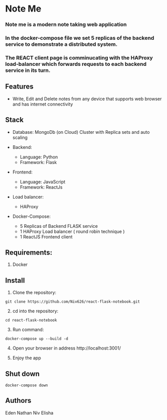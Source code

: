 # Note Me
### Note me is a modern note taking web application

### In the docker-compose file we set 5 replicas of the backend service to demonstrate a distributed system.
### The REACT client page is comminucating with the HAProxy load-balancer which forwards requests to each backend service in its turn.
## Features
- Write, Edit and Delete notes from any device that supports web browser and has internet connectivity

## Stack
- Database: MongoDb (on Cloud) Cluster with Replica sets and auto scaling
- Backend:
  - Language: Python
  - Framework: Flask
- Frontend:
  - Language: JavaScript
  - Framework: ReactJs
- Load balancer:
  - HAProxy

- Docker-Compose:
  -  5 Replicas of Backend FLASK service
  -  1 HAProxy Load balancer ( round robin technique )
  -  1 ReactJS Frontend client

## Requirements:
1. Docker 
## Install
1. Clone the repository:
  ```
  git clone https://github.com/Niv626/react-flask-notebook.git
  ```
2. cd into the repository:
  ```
  cd react-flask-notebook
  ```
3. Run command:
  ```
  docker-compose up --build -d
  ```
4. Open your browser in address http://localhost:3001/

5. Enjoy the app

## Shut down
```
docker-compose down
```


## Authors
Eden Nathan
Niv Elisha
